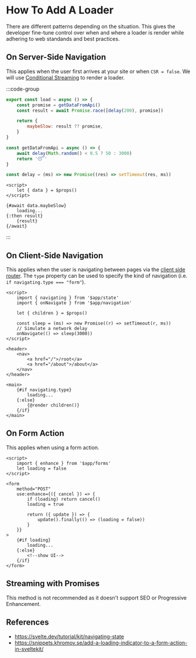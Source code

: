 # How To Add A Loader

There are different patterns depending on the situation. This gives the developer fine-tune control over when and where a loader is render while adhering to web standands and best practices.

## On Server-Side Navigation

This applies when the user first arrives at your site or when `CSR = false`. We will use [Conditional Streaming](./conditional-streaming) to render a loader.

:::code-group

```js [+page.server.js]
export const load = async () => {
	const promise = getDataFromApi()
	const result = await Promise.race([delay(200), promise])

	return {
		maybeSlow: result ?? promise,
	}
}

const getDataFromApi = async () => {
	await delay(Math.random() < 0.5 ? 50 : 3000)
	return '😴'
}

const delay = (ms) => new Promise((res) => setTimeout(res, ms))
```

```svelte [+page.svelte]
<script>
	let { data } = $props()
</script>

{#await data.maybeSlow}
	loading...
{:then result}
	{result}
{/await}
```

:::

## On Client-Side Navigation

This applies when the user is navigating between pages via the [client side router](https://svelte.dev/docs/kit/@sveltejs-kit#Navigation). The `type` property can be used to specify the kind of navigation (i.e. `if navigating.type === "form"`).

```svelte
<script>
	import { navigating } from '$app/state'
	import { onNavigate } from '$app/navigation'

	let { children } = $props()

	const sleep = (ms) => new Promise((r) => setTimeout(r, ms))
	// Simulate a network delay
	onNavigate(() => sleep(3000))
</script>

<header>
	<nav>
		<a href="/">/root</a>
		<a href="/about">/about</a>
	</nav>
</header>

<main>
	{#if navigating.type}
		loading...
	{:else}
		{@render children()}
	{/if}
</main>
```

## On Form Action

This applies when using a form action.

```svelte
<script>
	import { enhance } from '$app/forms'
	let loading = false
</script>

<form
	method="POST"
	use:enhance={({ cancel }) => {
		if (loading) return cancel()
		loading = true

		return ({ update }) => {
			update().finally(() => (loading = false))
		}
	}}
>
	{#if loading}
		loading...
	{:else}
		<!--show UI-->
	{/if}
</form>
```

## Streaming with Promises

This method is not recommended as it doesn't support SEO or Progressive Enhancement.

## References

- https://svelte.dev/tutorial/kit/navigating-state
- https://snippets.khromov.se/add-a-loading-indicator-to-a-form-action-in-sveltekit/
